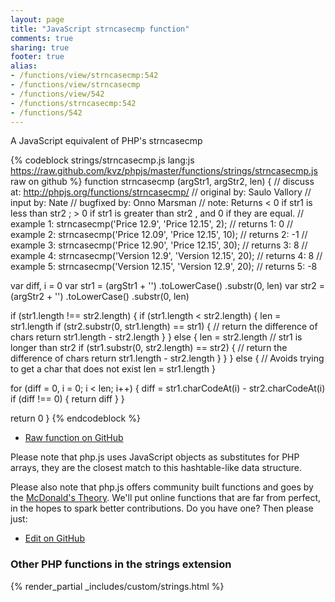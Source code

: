 ```yaml
---
layout: page
title: "JavaScript strncasecmp function"
comments: true
sharing: true
footer: true
alias:
- /functions/view/strncasecmp:542
- /functions/view/strncasecmp
- /functions/view/542
- /functions/strncasecmp:542
- /functions/542
---
```

<!-- Generated by Rakefile:build -->
A JavaScript equivalent of PHP's strncasecmp

{% codeblock strings/strncasecmp.js lang:js https://raw.github.com/kvz/phpjs/master/functions/strings/strncasecmp.js raw on github %}
function strncasecmp (argStr1, argStr2, len) {
  //  discuss at: http://phpjs.org/functions/strncasecmp/
  // original by: Saulo Vallory
  //    input by: Nate
  // bugfixed by: Onno Marsman
  //        note: Returns < 0 if str1 is less than str2 ; > 0 if str1 is greater than str2 , and 0 if they are equal.
  //   example 1: strncasecmp('Price 12.9', 'Price 12.15', 2);
  //   returns 1: 0
  //   example 2: strncasecmp('Price 12.09', 'Price 12.15', 10);
  //   returns 2: -1
  //   example 3: strncasecmp('Price 12.90', 'Price 12.15', 30);
  //   returns 3: 8
  //   example 4: strncasecmp('Version 12.9', 'Version 12.15', 20);
  //   returns 4: 8
  //   example 5: strncasecmp('Version 12.15', 'Version 12.9', 20);
  //   returns 5: -8

  var diff, i = 0
  var str1 = (argStr1 + '')
    .toLowerCase()
    .substr(0, len)
  var str2 = (argStr2 + '')
    .toLowerCase()
    .substr(0, len)

  if (str1.length !== str2.length) {
    if (str1.length < str2.length) {
      len = str1.length
      if (str2.substr(0, str1.length) == str1) {
        // return the difference of chars
        return str1.length - str2.length
      }
    } else {
      len = str2.length
      // str1 is longer than str2
      if (str1.substr(0, str2.length) == str2) {
        // return the difference of chars
        return str1.length - str2.length
      }
    }
  } else {
    // Avoids trying to get a char that does not exist
    len = str1.length
  }

  for (diff = 0, i = 0; i < len; i++) {
    diff = str1.charCodeAt(i) - str2.charCodeAt(i)
    if (diff !== 0) {
      return diff
    }
  }

  return 0
}
{% endcodeblock %}

 - [Raw function on GitHub](https://github.com/kvz/phpjs/blob/master/functions/strings/strncasecmp.js)

Please note that php.js uses JavaScript objects as substitutes for PHP arrays, they are 
the closest match to this hashtable-like data structure. 

Please also note that php.js offers community built functions and goes by the 
[McDonald's Theory](https://medium.com/what-i-learned-building/9216e1c9da7d). We'll put online 
functions that are far from perfect, in the hopes to spark better contributions. 
Do you have one? Then please just: 

 - [Edit on GitHub](https://github.com/kvz/phpjs/edit/master/functions/strings/strncasecmp.js)


### Other PHP functions in the strings extension
{% render_partial _includes/custom/strings.html %}

